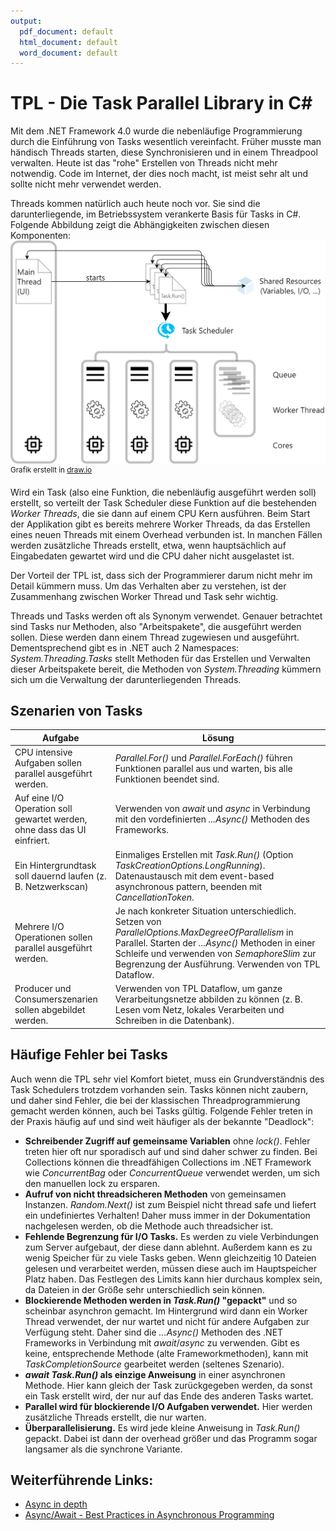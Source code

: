 ```yaml
---
output:
  pdf_document: default
  html_document: default
  word_document: default
---
```

# TPL - Die Task Parallel Library in C#
Mit dem .NET Framework 4.0 wurde die nebenläufige Programmierung durch die Einführung von Tasks wesentlich
vereinfacht. Früher musste man händisch Threads starten, diese Synchronisieren und in einem Threadpool
verwalten. Heute ist das "rohe" Erstellen von Threads nicht mehr notwendig. Code im Internet, der dies
noch macht, ist meist sehr alt und sollte nicht mehr verwendet werden.

Threads kommen natürlich auch heute noch vor. Sie sind die darunterliegende, im Betriebssystem verankerte
Basis für Tasks in C#. Folgende Abbildung zeigt die Abhängigkeiten zwischen diesen Komponenten:
![Tasks Overview](TasksOverview.png)
<sup>Grafik erstellt in [draw.io]</sup>

Wird ein Task (also eine Funktion, die nebenläufig ausgeführt werden soll) erstellt, so verteilt der 
Task Scheduler diese Funktion auf die bestehenden *Worker Threads*, die sie dann auf einem CPU Kern
ausführen. Beim Start der Applikation gibt es bereits mehrere Worker Threads, da das Erstellen eines
neuen Threads mit einem Overhead verbunden ist. In manchen Fällen werden zusätzliche Threads erstellt,
etwa, wenn hauptsächlich auf Eingabedaten gewartet wird und die CPU daher nicht ausgelastet ist.

Der Vorteil der TPL ist, dass sich der Programmierer darum nicht mehr im Detail kümmern muss. Um das
Verhalten aber zu verstehen, ist der Zusammenhang zwischen Worker Thread und Task sehr wichtig.

Threads und Tasks werden oft als Synonym verwendet. Genauer betrachtet sind Tasks nur Methoden, also
"Arbeitspakete", die ausgeführt werden sollen. Diese werden dann einem Thread zugewiesen und ausgeführt.
Dementsprechend gibt es in .NET auch 2 Namespaces: *System.Threading.Tasks* stellt Methoden für das Erstellen 
und Verwalten dieser Arbeitspakete bereit, die Methoden von *System.Threading* kümmern sich um die Verwaltung
der darunterliegenden Threads.

## Szenarien von Tasks

| Aufgabe | Lösung |
|---------|--------|
| CPU intensive Aufgaben sollen parallel ausgeführt werden. | *Parallel.For()* und *Parallel.ForEach()* führen Funktionen parallel aus und warten, bis alle Funktionen beendet sind. |
| Auf eine I/O Operation soll gewartet werden, ohne dass das UI einfriert. | Verwenden von *await* und *async* in Verbindung mit den vordefinierten *...Async()* Methoden des Frameworks. |
| Ein Hintergrundtask soll dauernd laufen (z. B. Netzwerkscan) | Einmaliges Erstellen mit *Task.Run()* (Option *TaskCreationOptions.LongRunning*). Datenaustausch mit dem event-based asynchronous pattern, beenden mit *CancellationToken*. |
| Mehrere I/O Operationen sollen parallel ausgeführt werden. | Je nach konkreter Situation unterschiedlich. Setzen von *ParallelOptions.MaxDegreeOfParallelism* in Parallel. Starten der *...Async()* Methoden in einer Schleife und verwenden von *SemaphoreSlim* zur Begrenzung der Ausführung. Verwenden von TPL Dataflow. |
| Producer und Consumerszenarien sollen abgebildet werden. | Verwenden von TPL Dataflow, um ganze Verarbeitungsnetze abbilden zu können (z. B. Lesen vom Netz, lokales Verarbeiten und Schreiben in die Datenbank). |

## Häufige Fehler bei Tasks
Auch wenn die TPL sehr viel Komfort bietet, muss ein Grundverständnis des Task Schedulers trotzdem vorhanden
sein. Tasks können nicht zaubern, und daher sind Fehler, die bei der klassischen Threadprogrammierung
gemacht werden können, auch bei Tasks gültig. Folgende Fehler treten in der Praxis häufig auf und sind
weit häufiger als der bekannte "Deadlock":

- **Schreibender Zugriff auf gemeinsame Variablen** ohne *lock()*. Fehler treten hier oft nur sporadisch auf
  und sind daher schwer zu finden. Bei Collections können die threadfähigen Collections im .NET Framework
  wie *ConcurrentBag* oder *ConcurrentQueue* verwendet werden, um sich den manuellen lock zu ersparen.
- **Aufruf von nicht threadsicheren Methoden** von gemeinsamen Instanzen. *Random.Next()* ist zum Beispiel
  nicht thread safe und liefert ein undefiniertes Verhalten! Daher muss immer in der Dokumentation nachgelesen
  werden, ob die Methode auch threadsicher ist.
- **Fehlende Begrenzung für I/O Tasks.** Es werden zu viele Verbindungen zum Server aufgebaut, der diese dann
  ablehnt. Außerdem kann es zu wenig Speicher für zu viele Tasks geben. Wenn gleichzeitig 10 Dateien 
  gelesen und verarbeitet werden, müssen diese auch im Hauptspeicher Platz haben. Das Festlegen des Limits
  kann hier durchaus komplex sein, da Dateien in der Größe sehr unterschiedlich sein können.
- **Blockierende Methoden werden in *Task.Run()* "gepackt"** und so scheinbar asynchron gemacht. Im Hintergrund
  wird dann ein Worker Thread verwendet, der nur wartet und nicht für andere Aufgaben zur Verfügung steht.
  Daher sind die *...Async()* Methoden des .NET Frameworks in Verbindung mit *await*/*async* zu verwenden. 
  Gibt es keine, entsprechende Methode (alte Frameworkmethoden), kann mit *TaskCompletionSource* gearbeitet 
  werden (seltenes Szenario).
- ***await Task.Run()* als einzige Anweisung** in einer asynchronen Methode. Hier kann gleich der Task zurückgegeben werden, da sonst ein Task erstellt wird, der nur auf das Ende des anderen Tasks wartet.
- **Parallel wird für blockierende I/O Aufgaben verwendet.** Hier werden zusätzliche Threads erstellt, die nur warten.
- **Überparallelisierung.** Es wird jede kleine Anweisung in *Task.Run()* gepackt. Dabei ist dann der overhead
  größer und das Programm sogar langsamer als die synchrone Variante.

## Weiterführende Links:
- [Async in depth](https://docs.microsoft.com/de-de/dotnet/standard/async-in-depth)
- [Async/Await - Best Practices in Asynchronous Programming](https://msdn.microsoft.com/en-us/magazine/jj991977.aspx)

[draw.io]: https://draw.io
